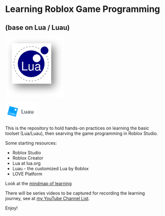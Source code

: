 # Learning Roblox Game Programming

## (base on Lua / Luau)

![Lua](/img/Lua_logo.png)

![Luau](/img/Luau_logo.png)
 
This is the repository to hold hands-on practices on learning the basic toolset (Lua/Luau), then searving the game programming in Roblox Studio.

Some starting resources:

- Roblox Studio
- Roblox Creator
- Lua at lua.org
- Luau - the customized Lua by Roblox
- LOVE Platform

Look at the [mindmap of learning](/Roblox%20Game%20Programming.html)

There will be series videos to be captured for recording the learning journey, see at [my YouTube Channel List](https://www.youtube.com/playlist?list=PL6DEHvciXKeXNjL7xG9WXx6NgGeJC30Zz).

Enjoy!